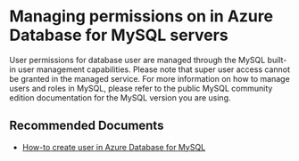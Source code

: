 <properties
	pageTitle="Managing permissions in Azure Database for MySQL servers"
	description="Managing permissions in Azure Database for MySQL servers"
	service="microsoft.dbformysql"
	resource="servers"
	authors="jan-eng"
    ms.author="janeng"
	displayOrder="25"
	selfHelpType="resource"
	supportTopicIds="32628401"
	resourceTags="servers, databases"
	productPesIds="16221"
	cloudEnvironments="public"
	articleId="cfa1335c-d397-449b-a906-1f9ebe3a7dad"
/>

# Managing permissions on in Azure Database for MySQL servers

User permissions for database user are managed through the MySQL built-in user management capabilities. Please note that super user access cannot be granted in the managed service. For more information on how to manage users and roles in MySQL, please refer to the public MySQL community edition documentation for the MySQL version you are using.

## **Recommended Documents**

* [How-to create user in Azure Database for MySQL](https://docs.microsoft.com/azure/mysql/howto-create-users)

